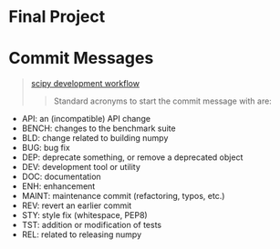 # Final Project


# Commit Messages
> [scipy development workflow](https://docs.scipy.org/doc/numpy/dev/gitwash/development_workflow.html)
>> Standard acronyms to start the commit message with are:
+ API: an (incompatible) API change
+ BENCH: changes to the benchmark suite
+ BLD: change related to building numpy
+ BUG: bug fix
+ DEP: deprecate something, or remove a deprecated object
+ DEV: development tool or utility
+ DOC: documentation
+ ENH: enhancement
+ MAINT: maintenance commit (refactoring, typos, etc.)
+ REV: revert an earlier commit
+ STY: style fix (whitespace, PEP8)
+ TST: addition or modification of tests
+ REL: related to releasing numpy